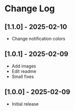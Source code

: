 # Change Log

## [1.1.0] - 2025-02-10
- Change notification colors

## [1.0.1] - 2025-02-09
- Add images
- Edit readme
- Small fixes

## [1.0.0] - 2025-02-09
- Initial release
